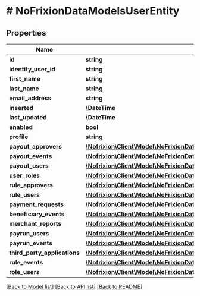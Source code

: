 # # NoFrixionDataModelsUserEntity

## Properties

Name | Type | Description | Notes
------------ | ------------- | ------------- | -------------
**id** | **string** |  | [optional]
**identity_user_id** | **string** |  | [optional]
**first_name** | **string** |  | [optional]
**last_name** | **string** |  | [optional]
**email_address** | **string** |  | [optional]
**inserted** | **\DateTime** |  | [optional]
**last_updated** | **\DateTime** |  | [optional]
**enabled** | **bool** |  | [optional]
**profile** | **string** |  | [optional]
**payout_approvers** | [**\Nofrixion\Client\Model\NoFrixionDataModelsPayoutEntity[]**](NoFrixionDataModelsPayoutEntity.md) |  | [optional]
**payout_events** | [**\Nofrixion\Client\Model\NoFrixionDataModelsPayoutEventEntity[]**](NoFrixionDataModelsPayoutEventEntity.md) |  | [optional]
**payout_users** | [**\Nofrixion\Client\Model\NoFrixionDataModelsPayoutEntity[]**](NoFrixionDataModelsPayoutEntity.md) |  | [optional]
**user_roles** | [**\Nofrixion\Client\Model\NoFrixionDataModelsUserRoleEntity[]**](NoFrixionDataModelsUserRoleEntity.md) |  | [optional]
**rule_approvers** | [**\Nofrixion\Client\Model\NoFrixionDataModelsRuleEntity[]**](NoFrixionDataModelsRuleEntity.md) |  | [optional]
**rule_users** | [**\Nofrixion\Client\Model\NoFrixionDataModelsRuleEntity[]**](NoFrixionDataModelsRuleEntity.md) |  | [optional]
**payment_requests** | [**\Nofrixion\Client\Model\NoFrixionDataModelsPaymentRequestEntity[]**](NoFrixionDataModelsPaymentRequestEntity.md) |  | [optional]
**beneficiary_events** | [**\Nofrixion\Client\Model\NoFrixionDataModelsBeneficiaryEventEntity[]**](NoFrixionDataModelsBeneficiaryEventEntity.md) |  | [optional]
**merchant_reports** | [**\Nofrixion\Client\Model\NoFrixionDataModelsReportEntity[]**](NoFrixionDataModelsReportEntity.md) |  | [optional]
**payrun_users** | [**\Nofrixion\Client\Model\NoFrixionDataAccessDataModelsPayrunEntity[]**](NoFrixionDataAccessDataModelsPayrunEntity.md) |  | [optional]
**payrun_events** | [**\Nofrixion\Client\Model\NoFrixionDataAccessDataModelsPayrunEventEntity[]**](NoFrixionDataAccessDataModelsPayrunEventEntity.md) |  | [optional]
**third_party_applications** | [**\Nofrixion\Client\Model\NoFrixionDataAccessDataModelsThirdPartyApplicationEntity[]**](NoFrixionDataAccessDataModelsThirdPartyApplicationEntity.md) |  | [optional]
**rule_events** | [**\Nofrixion\Client\Model\NoFrixionDataModelsRuleEventEntity[]**](NoFrixionDataModelsRuleEventEntity.md) |  | [optional]
**role_users** | [**\Nofrixion\Client\Model\NoFrixionDataModelsRoleUserEntity[]**](NoFrixionDataModelsRoleUserEntity.md) |  | [optional]

[[Back to Model list]](../../README.md#models) [[Back to API list]](../../README.md#endpoints) [[Back to README]](../../README.md)
